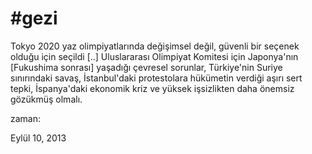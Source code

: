 # #gezi
Tokyo 2020 yaz olimpiyatlarında değişimsel değil, güvenli bir seçenek olduğu için seçildi [..] Uluslararası Olimpiyat Komitesi için Japonya'nın [Fukushima sonrası] yaşadığı çevresel sorunlar, Türkiye'nin Suriye sınırındaki savaş, İstanbul'daki protestolara hükümetin verdiği aşırı sert tepki, İspanya'daki ekonomik kriz ve yüksek işsizlikten daha önemsiz gözükmüş olmalı.








zaman:

Eylül 10, 2013










